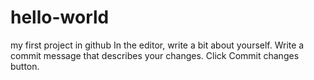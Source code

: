 # hello-world
my first project in github
In the editor, write a bit about yourself.
Write a commit message that describes your changes.
Click Commit changes button.

